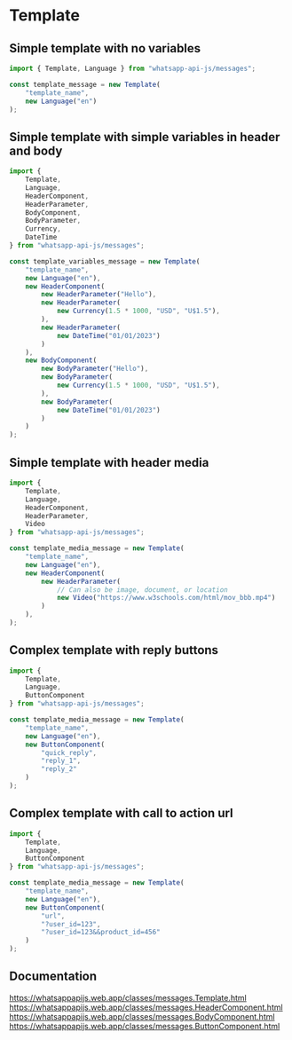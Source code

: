 # Template

## Simple template with no variables

```ts
import { Template, Language } from "whatsapp-api-js/messages";

const template_message = new Template(
    "template_name",
    new Language("en")
);
```

## Simple template with simple variables in header and body

```ts
import {
    Template,
    Language,
    HeaderComponent,
    HeaderParameter,
    BodyComponent,
    BodyParameter,
    Currency,
    DateTime
} from "whatsapp-api-js/messages";

const template_variables_message = new Template(
    "template_name",
    new Language("en"),
    new HeaderComponent(
        new HeaderParameter("Hello"),
        new HeaderParameter(
            new Currency(1.5 * 1000, "USD", "U$1.5"),
        ),
        new HeaderParameter(
            new DateTime("01/01/2023")
        )
    ),
    new BodyComponent(
        new BodyParameter("Hello"),
        new BodyParameter(
            new Currency(1.5 * 1000, "USD", "U$1.5"),
        ),
        new BodyParameter(
            new DateTime("01/01/2023")
        )
    )
);
```

## Simple template with header media

```ts
import {
    Template,
    Language,
    HeaderComponent,
    HeaderParameter,
    Video
} from "whatsapp-api-js/messages";

const template_media_message = new Template(
    "template_name",
    new Language("en"),
    new HeaderComponent(
        new HeaderParameter(
            // Can also be image, document, or location
            new Video("https://www.w3schools.com/html/mov_bbb.mp4")
        )
    ),
);
```

## Complex template with reply buttons

```ts
import {
    Template,
    Language,
    ButtonComponent
} from "whatsapp-api-js/messages";

const template_media_message = new Template(
    "template_name",
    new Language("en"),
    new ButtonComponent(
        "quick_reply",
        "reply_1",
        "reply_2"
    )
);
```

## Complex template with call to action url

```ts
import {
    Template,
    Language,
    ButtonComponent
} from "whatsapp-api-js/messages";

const template_media_message = new Template(
    "template_name",
    new Language("en"),
    new ButtonComponent(
        "url",
        "?user_id=123",
        "?user_id=123&&product_id=456"
    )
);
```

## Documentation

https://whatsappapijs.web.app/classes/messages.Template.html
https://whatsappapijs.web.app/classes/messages.HeaderComponent.html
https://whatsappapijs.web.app/classes/messages.BodyComponent.html
https://whatsappapijs.web.app/classes/messages.ButtonComponent.html
